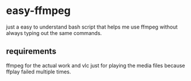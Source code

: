 # easy-ffmpeg
just a easy to understand bash script that helps me use ffmpeg without always typing out the same commands.
## requirements
ffmpeg for the actual work and vlc just for playing the media files because ffplay failed multiple times.

